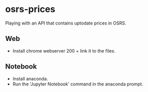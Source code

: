 # osrs-prices
 Playing with an API that contains uptodate prices in OSRS.


## Web
- Install chrome webserver 200 + link it to the files.

## Notebook
- Install anaconda.
- Run the 'Jupyter Notebook' command in the anaconda prompt.